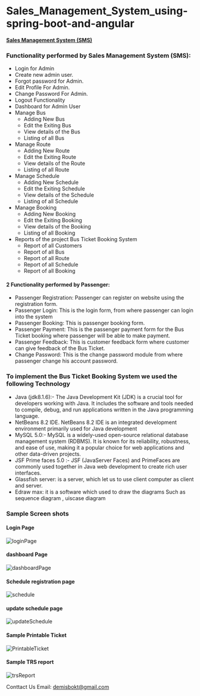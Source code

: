# Sales_Management_System_using-spring-boot-and-angular

__[Sales Management System (SMS)](https://github.com/DemisD/Sales_Management_System_Using-SpringBoot-and-Angular)__


### Functionality performed by Sales Management System (SMS):



- Login for Admin
- Create new admin user.
- Forgot password for Admin.
- Edit Profile For Admin.
- Change Password For Admin.
- Logout Functionality
- Dashboard for Admin User
- Manage Bus
  - Adding New Bus
  - Edit the Exiting Bus
  - View details of the Bus
  - Listing of all Bus
- Manage Route
  - Adding New Route
  - Edit the Exiting Route
  - View details of the Route
  - Listing of all Route
- Manage Schedule
  - Adding New Schedule
  - Edit the Exiting Schedule
  - View details of the Schedule
  - Listing of all Schedule
- Manage Booking
  - Adding New Booking
  - Edit the Exiting Booking
  - View details of the Booking
  - Listing of all Booking
- Reports of the project Bus Ticket Booking System
  - Report of all Customers
  - Report of all Bus
  - Report of all Route
  - Report of all Schedule
  - Report of all Booking


#### 2 Functionality performed by Passenger:
- Passenger Registration: Passenger can register on website using the registration form.
- Passenger Login: This is the login form, from where passenger can login into the system
- Passenger Booking: This is passenger booking form.
- Passenger Payment: This is the passenger payment form for the Bus Ticket booking where passenger will be able to make payment.
- Passenger Feedback: This is customer feedback form where customer can give feedback of the Bus Ticket.
- Change Password: This is the change password module from where passenger change his account password.

### To implement the Bus Ticket Booking System we used the following Technology

- Java (jdk8.1.6):- The Java Development Kit (JDK) is a crucial tool for developers working with Java. It includes the software and tools needed to compile, debug, and run applications written in the Java programming language.
- NetBeans 8.2 IDE. NetBeans 8.2 IDE is an integrated development environment primarily used for Java development
- MySQL 5.0:- MySQL is a widely-used open-source relational database management system (RDBMS). It is known for its reliability, robustness, and ease of use, making it a popular choice for web applications and other data-driven projects.
- JSF Prime faces 5.0 :-  JSF (JavaServer Faces) and PrimeFaces are commonly used together in Java web development to create rich user interfaces.
- Glassfish server: is a server, which let us to use client computer as client and server.
- Edraw max:  it is a software which used to draw the diagrams Such as sequence diagram , uiscase diagram

### Sample Screen shots
#### Login Page
![loginPage](https://github.com/DemisD/online-ticket-reservation-system/assets/48995115/fcc3295a-4aaa-4d29-a66a-78a5ef1ac01f)


#### dashboard Page 
![dashboardPage](https://github.com/DemisD/online-ticket-reservation-system/assets/48995115/5b0874e0-31d6-497e-8132-f0dba1fefdf6)

#### Schedule registration page

![schedule](https://github.com/DemisD/online-ticket-reservation-system/assets/48995115/49ac4b97-4be4-4aca-a7cc-636ec7d2e954)

#### update schedule page
![updateSchedule](https://github.com/DemisD/online-ticket-reservation-system/assets/48995115/9d9098fb-2595-4fdc-9f8d-881c100fb17d)

#### Sample Printable Ticket
![PrintableTicket](https://github.com/DemisD/online-ticket-reservation-system/assets/48995115/1130858f-8479-4234-a526-9ebea4ff3f48)

#### Sample TRS report
![trsReport](https://github.com/DemisD/online-ticket-reservation-system/assets/48995115/44d97bd0-509c-4870-ae14-f2d2086722c5)

Conttact Us
Email: demisbokt@gmail.com
